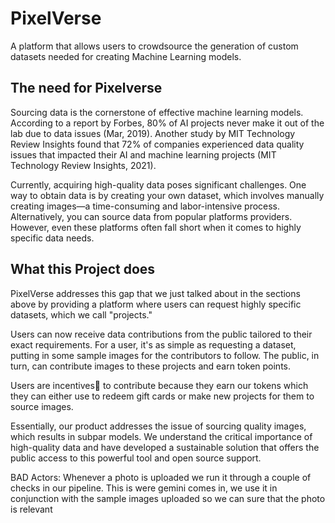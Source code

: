 # PixelVerse

A platform that allows users to crowdsource the generation of custom datasets needed for creating Machine Learning models.

## The need for Pixelverse

Sourcing data is the cornerstone of effective machine learning models. According to a report by Forbes, 80% of AI projects never make it out of the lab due to data issues (Mar, 2019). Another study by MIT Technology Review Insights found that 72% of companies experienced data quality issues that impacted their AI and machine learning projects (MIT Technology Review Insights, 2021).

Currently, acquiring high-quality data poses significant challenges. One way to obtain data is by creating your own dataset, which involves manually creating images—a time-consuming and labor-intensive process. Alternatively, you can source data from popular platforms providers. However, even these platforms often fall short when it comes to highly specific data needs.

## What this Project does

PixelVerse addresses this gap that we just talked about in the sections above by providing a platform where users can request highly specific datasets, which we call "projects." 

Users can now receive data contributions from the public tailored to their exact requirements. For a user, it's as simple as requesting a dataset, putting in some sample images for the contributors to follow. The public, in turn, can contribute images to these projects and earn token points.

Users are incentives🤑 to contribute because they earn our tokens which they can either use to redeem gift cards or make new projects for them to source images.

Essentially, our product addresses the issue of sourcing quality images, which results in subpar models. We understand the critical importance of high-quality data and have developed a sustainable solution that offers the public access to this powerful tool and open source support.

BAD Actors: Whenever a photo is uploaded we run it through a couple of checks in our pipeline. This is were gemini comes in, we use it in conjunction with the sample images uploaded so we can sure that the photo is relevant